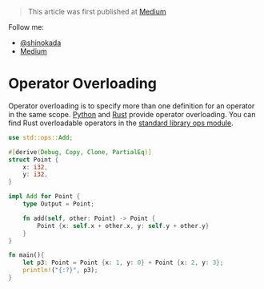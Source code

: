 > This article was first published at [Medium](https://towardsdatascience.com/a-comprehensive-tutorial-to-rust-operators-for-beginners-11554b2c64d4)

Follow me:
- [@shinokada](https://twitter.com/shinokada)
- [Medium](https://medium.com/@shinichiokada)

# Operator Overloading

Operator overloading is to specify more than one definition for an operator in the same scope. [Python](https://www.programiz.com/python-programming/operator-overloading) and [Rust](https://doc.rust-lang.org/book/ch19-03-advanced-traits.html#default-generic-type-parameters-and-operator-overloading) provide operator overloading. You can find Rust overloadable operators in the [standard library ops module](https://doc.rust-lang.org/std/ops/index.html).


```rust runnable
use std::ops::Add;

#[derive(Debug, Copy, Clone, PartialEq)]
struct Point {
    x: i32,
    y: i32,
}

impl Add for Point {
    type Output = Point;

    fn add(self, other: Point) -> Point {
        Point {x: self.x + other.x, y: self.y + other.y}
    }
}

fn main(){
    let p3: Point = Point {x: 1, y: 0} + Point {x: 2, y: 3};
    println!("{:?}", p3);
}
```